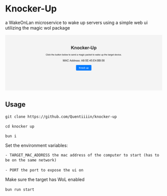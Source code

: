 # Knocker-Up

a WakeOnLan microservice to wake up servers using a simple web ui utilizing the magic wol package

![image](screenshot.png)

## Usage
```git clone https://github.com/Quentiiiin/knocker-up```

```cd knocker up```

```bun i```

Set the environment variables:

    - TARGET_MAC_ADDRESS the mac address of the computer to start (has to be on the same network)

    - PORT the port to expose the ui on

Make sure the target has WoL enabled

```bun run start```